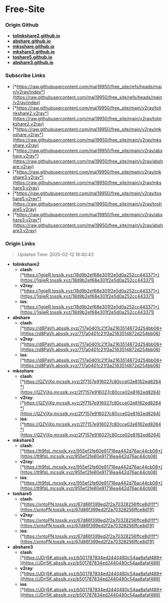 # Free-Site

### Origin Github

- [**tolinkshare2.github.io**](https://github.com/tolinkshare2/tolinkshare2.github.io)
- [**abshare.github.io**](https://github.com/abshare/abshare.github.io)
- [**mksshare.github.io**](https://github.com/mksshare/mksshare.github.io)
- [**mkshare3.github.io**](https://github.com/mkshare3/mkshare3.github.io)
- [**toshare5.github.io**](https://github.com/toshare5/toshare5.github.io)
- [**abshare3.github.io**](https://github.com/abshare3/abshare3.github.io)

### Subscribe Links

- [*https://raw.githubusercontent.com/mai19950/free_site/refs/heads/main/v2ray/index*](https://raw.githubusercontent.com/mai19950/free_site/refs/heads/main/v2ray/index)
- [*https://raw.githubusercontent.com/mai19950/free_site/main/v2ray/tolinkshare2.v2ray*](https://raw.githubusercontent.com/mai19950/free_site/main/v2ray/tolinkshare2.v2ray)
- [*https://raw.githubusercontent.com/mai19950/free_site/main/v2ray/mksshare.v2ray*](https://raw.githubusercontent.com/mai19950/free_site/main/v2ray/mksshare.v2ray)
- [*https://raw.githubusercontent.com/mai19950/free_site/main/v2ray/abshare.v2ray*](https://raw.githubusercontent.com/mai19950/free_site/main/v2ray/abshare.v2ray)
- [*https://raw.githubusercontent.com/mai19950/free_site/main/v2ray/mkshare3.v2ray*](https://raw.githubusercontent.com/mai19950/free_site/main/v2ray/mkshare3.v2ray)
- [*https://raw.githubusercontent.com/mai19950/free_site/main/v2ray/toshare5.v2ray*](https://raw.githubusercontent.com/mai19950/free_site/main/v2ray/toshare5.v2ray)
- [*https://raw.githubusercontent.com/mai19950/free_site/main/v2ray/abshare3.v2ray*](https://raw.githubusercontent.com/mai19950/free_site/main/v2ray/abshare3.v2ray)

### Origin Links

> Updated Time: 2025-02-12 18:40:43

- **tolinkshare2**
  - **clash**: [*https://1giieR.tosslk.xyz/18d9b2ef68e301f2e5d0a252cc443371*](https://1giieR.tosslk.xyz/18d9b2ef68e301f2e5d0a252cc443371)
  - **v2ray**: [*https://1giieR.tosslk.xyz/18d9b2ef68e301f2e5d0a252cc443371*](https://1giieR.tosslk.xyz/18d9b2ef68e301f2e5d0a252cc443371)
  - **ios**: [*https://1giieR.tosslk.xyz/18d9b2ef68e301f2e5d0a252cc443371*](https://1giieR.tosslk.xyz/18d9b2ef68e301f2e5d0a252cc443371)
- **abshare**
  - **clash**: [*https://d8PaVh.absslk.xyz/717a0401c21f3a2163514872d254bb06*](https://d8PaVh.absslk.xyz/717a0401c21f3a2163514872d254bb06)
  - **v2ray**: [*https://d8PaVh.absslk.xyz/717a0401c21f3a2163514872d254bb06*](https://d8PaVh.absslk.xyz/717a0401c21f3a2163514872d254bb06)
  - **ios**: [*https://d8PaVh.absslk.xyz/717a0401c21f3a2163514872d254bb06*](https://d8PaVh.absslk.xyz/717a0401c21f3a2163514872d254bb06)
- **mksshare**
  - **clash**: [*https://QZViXq.mcsslk.xyz/2f7157e916027c80cce02e8162ed8264*](https://QZViXq.mcsslk.xyz/2f7157e916027c80cce02e8162ed8264)
  - **v2ray**: [*https://QZViXq.mcsslk.xyz/2f7157e916027c80cce02e8162ed8264*](https://QZViXq.mcsslk.xyz/2f7157e916027c80cce02e8162ed8264)
  - **ios**: [*https://QZViXq.mcsslk.xyz/2f7157e916027c80cce02e8162ed8264*](https://QZViXq.mcsslk.xyz/2f7157e916027c80cce02e8162ed8264)
- **mkshare3**
  - **clash**: [*https://tt9fqL.mcsslk.xyz/955ef2fe60e91716ea442d76ac44cb08*](https://tt9fqL.mcsslk.xyz/955ef2fe60e91716ea442d76ac44cb08)
  - **v2ray**: [*https://tt9fqL.mcsslk.xyz/955ef2fe60e91716ea442d76ac44cb08*](https://tt9fqL.mcsslk.xyz/955ef2fe60e91716ea442d76ac44cb08)
  - **ios**: [*https://tt9fqL.mcsslk.xyz/955ef2fe60e91716ea442d76ac44cb08*](https://tt9fqL.mcsslk.xyz/955ef2fe60e91716ea442d76ac44cb08)
- **toshare5**
  - **clash**: [*https://xntoPN.tosslk.xyz/67d86f399ed2f2a70328256ffce8d11f*](https://xntoPN.tosslk.xyz/67d86f399ed2f2a70328256ffce8d11f)
  - **v2ray**: [*https://xntoPN.tosslk.xyz/67d86f399ed2f2a70328256ffce8d11f*](https://xntoPN.tosslk.xyz/67d86f399ed2f2a70328256ffce8d11f)
  - **ios**: [*https://xntoPN.tosslk.xyz/67d86f399ed2f2a70328256ffce8d11f*](https://xntoPN.tosslk.xyz/67d86f399ed2f2a70328256ffce8d11f)
- **abshare3**
  - **clash**: [*https://JDrj5K.absslk.xyz/b501787834ed2440480c54aa8afaf489*](https://JDrj5K.absslk.xyz/b501787834ed2440480c54aa8afaf489)
  - **v2ray**: [*https://JDrj5K.absslk.xyz/b501787834ed2440480c54aa8afaf489*](https://JDrj5K.absslk.xyz/b501787834ed2440480c54aa8afaf489)
  - **ios**: [*https://JDrj5K.absslk.xyz/b501787834ed2440480c54aa8afaf489*](https://JDrj5K.absslk.xyz/b501787834ed2440480c54aa8afaf489)
